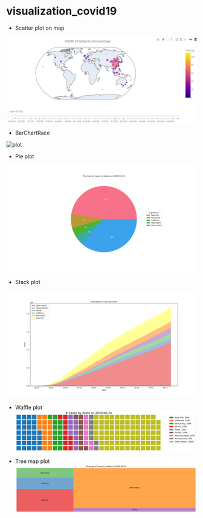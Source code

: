 # visualization_covid19

* Scatter plot on map 

![plot](https://raw.githubusercontent.com/aawe44/visualization_covid19/master/gif/plot_map_v2.gif)

* BarChartRace

![plot](https://github.com/aawe44/visualization_covid19/blob/master/gif/plot_BarChartRace.gif?raw=true)

* Pie plot

![plot](https://raw.githubusercontent.com/aawe44/visualization_covid19/master/pic/pieplot.png?token=AKPDVTYWBAHHYVIHLR7CGMS7AGNQ4)

* Stack plot 

![StackPlot](https://raw.githubusercontent.com/aawe44/visualization_covid19/master/pic/stackplot.png?token=AKPDVTYX67BDNF7FPQOGKLS7AGNRI)


* Waffle plot 
![Treemap](https://raw.githubusercontent.com/aawe44/visualization_covid19/master/pic/waffle_plot.png?token=AKPDVT7ES3ZK2ZDBHBMQGXS7AGNJQ)  


* Tree map plot
![Waffle](https://raw.githubusercontent.com/aawe44/visualization_covid19/master/pic/Treemap.png?token=AKPDVTZTOVZSULBBW5TC2IS7AGNJC)

